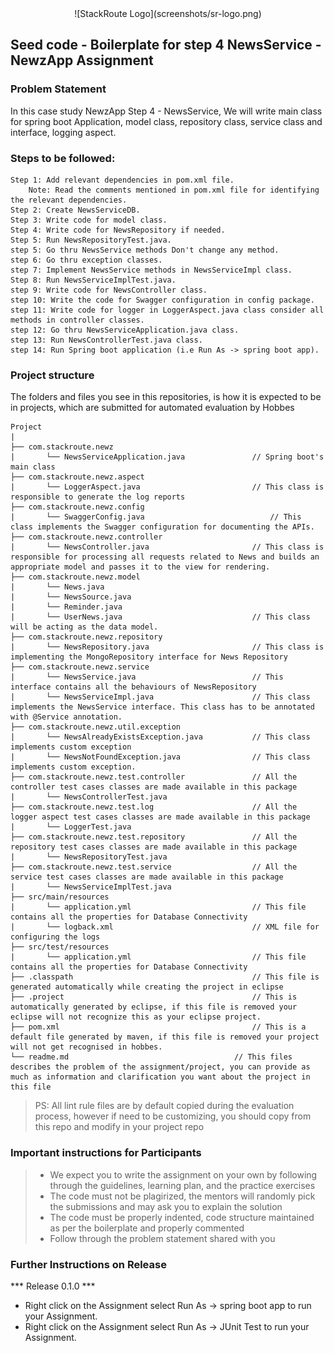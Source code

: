 <div align="center">
 ![StackRoute Logo](screenshots/sr-logo.png)
</div>

## Seed code - Boilerplate for step 4 NewsService - NewzApp Assignment

### Problem Statement

In this case study NewzApp Step 4 - NewsService, We will write main class for spring boot Application, model class, repository class, service class and interface, logging aspect.

### Steps to be followed:

    Step 1: Add relevant dependencies in pom.xml file. 
        Note: Read the comments mentioned in pom.xml file for identifying the relevant dependencies.
    Step 2: Create NewsServiceDB.
    Step 3: Write code for model class.
    Step 4: Write code for NewsRepository if needed.
    Step 5: Run NewsRepositoryTest.java. 
    step 5: Go thru NewsService methods Don't change any method.
    step 6: Go thru exception classes.
    step 7: Implement NewsService methods in NewsServiceImpl class.
    Step 8: Run NewsServiceImplTest.java.
    step 9: Write code for NewsController class.
    step 10: Write the code for Swagger configuration in config package.
    step 11: Write code for logger in LoggerAspect.java class consider all methods in controller classes.
    step 12: Go thru NewsServiceApplication.java class.
    step 13: Run NewsControllerTest.java class.
    step 14: Run Spring boot application (i.e Run As -> spring boot app).


### Project structure

The folders and files you see in this repositories, is how it is expected to be in projects, which are submitted for automated evaluation by Hobbes

    Project
	|
	├── com.stackroute.newz
	|	    └── NewsServiceApplication.java               // Spring boot's main class
	├── com.stackroute.newz.aspect
	|	    └── LoggerAspect.java                         // This class is responsible to generate the log reports
	├── com.stackroute.newz.config             
    |       └── SwaggerConfig.java                            // This class implements the Swagger configuration for documenting the APIs.
	├── com.stackroute.newz.controller
	|		└── NewsController.java                       // This class is responsible for processing all requests related to News and builds an appropriate model and passes it to the view for rendering.
	├── com.stackroute.newz.model
	|		└── News.java                              
	|		└── NewsSource.java                        
	|		└── Reminder.java                          
	|		└── UserNews.java                             // This class will be acting as the data model.
	├── com.stackroute.newz.repository
	|		└── NewsRepository.java                       // This class is implementing the MongoRepository interface for News Repository
	├── com.stackroute.newz.service
	|		└── NewsService.java                          // This interface contains all the behaviours of NewsRepository
	|		└── NewsServiceImpl.java                      // This class implements the NewsService interface. This class has to be annotated with @Service annotation.
	├── com.stackroute.newz.util.exception
	|		└── NewsAlreadyExistsException.java           // This class implements custom exception
	|		└── NewsNotFoundException.java                // This class implements custom exception.
	├── com.stackroute.newz.test.controller               // All the controller test cases classes are made available in this package
	|		└── NewsControllerTest.java
	├── com.stackroute.newz.test.log                      // All the logger aspect test cases classes are made available in this package
	|		└── LoggerTest.java
	├── com.stackroute.newz.test.repository               // All the repository test cases classes are made available in this package
	|		└── NewsRepositoryTest.java
	├── com.stackroute.newz.test.service                  // All the service test cases classes are made available in this package
	|		└── NewsServiceImplTest.java
	├── src/main/resources
	|		└── application.yml                           // This file contains all the properties for Database Connectivity
	|		└── logback.xml                               // XML file for configuring the logs
	├── src/test/resources
	|		└── application.yml                           // This file contains all the properties for Database Connectivity
	├── .classpath			                              // This file is generated automatically while creating the project in eclipse
	├── .project			                              // This is automatically generated by eclipse, if this file is removed your eclipse will not recognize this as your eclipse project. 
	├── pom.xml 			                              // This is a default file generated by maven, if this file is removed your project will not get recognised in hobbes.
	└── readme.md  		                              // This files describes the problem of the assignment/project, you can provide as much as information and clarification you want about the project in this file

> PS: All lint rule files are by default copied during the evaluation process, however if need to be customizing, you should copy from this repo and modify in your project repo

### Important instructions for Participants
> - We expect you to write the assignment on your own by following through the guidelines, learning plan, and the practice exercises
> - The code must not be plagirized, the mentors will randomly pick the submissions and may ask you to explain the solution
> - The code must be properly indented, code structure maintained as per the boilerplate and properly commented
> - Follow through the problem statement shared with you

### Further Instructions on Release

*** Release 0.1.0 ***

- Right click on the Assignment select Run As -> spring boot app to run your Assignment.
- Right click on the Assignment select Run As -> JUnit Test to run your Assignment.
